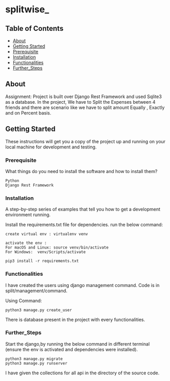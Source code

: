 # splitwise_

## Table of Contents

- [About](#about)
- [Getting Started](#getting_started)
- [Prerequisite](#Prerequisite)
- [Installation](#Installation)
- [Functionalities](#Functionalities)
- [Further_Steps](#Further_Steps)


## About <a name = "about"></a>

Assignment:  Project is built over Django Rest Framework and used Sqlite3 as a database. In the project, We have to Split the Expenses between 4 friends and there are scenario like we have to split amount Equally , Exactly and on Percent basis.


## Getting Started <a name = "getting_started"></a>

These instructions will get you a copy of the project up and running on your local machine for development and testing.

### Prerequisite

What things do you need to install the software and how to install them?

```
Python
Django Rest Framework
```

### Installation

A step-by-step series of examples that tell you how to get a development environment running.

Install the requirements.txt file for dependencies. run the below command: 
```
create virtual env : virtualenv venv

activate the env : 
For macOS and Linux: source venv/bin/activate
For Windows:  venv/Scripts/activate

pip3 install -r requirements.txt
```
### Functionalities
I have created the users using django management command. Code is in split/management/command. 

Using Command:
```
python3 manage.py create_user
```
There is database present in the project with every functionalities.

### Further_Steps

Start the django,by running the below command in different terminal (ensure the env is activated and dependencies were installed).

```
python3 manage.py migrate
python3 manage.py runserver
```


I have given the collections for all api in the directory of the source code.
